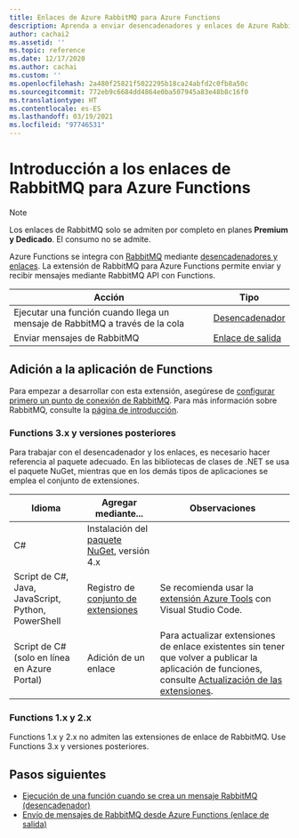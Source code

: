 ```yaml
---
title: Enlaces de Azure RabbitMQ para Azure Functions
description: Aprenda a enviar desencadenadores y enlaces de Azure RabbitMQ en Azure Functions.
author: cachai2
ms.assetid: ''
ms.topic: reference
ms.date: 12/17/2020
ms.author: cachai
ms.custom: ''
ms.openlocfilehash: 2a480f25821f5022295b18ca24abfd2c0fb8a50c
ms.sourcegitcommit: 772eb9c6684dd4864e0ba507945a83e48b8c16f0
ms.translationtype: HT
ms.contentlocale: es-ES
ms.lasthandoff: 03/19/2021
ms.locfileid: "97746531"
---
```

# <a name="rabbitmq-bindings-for-azure-functions-overview"></a>Introducción a los enlaces de RabbitMQ para Azure Functions

> [!NOTE]
> Los enlaces de RabbitMQ solo se admiten por completo en planes **Premium y Dedicado**. El consumo no se admite.

Azure Functions se integra con [RabbitMQ](https://www.rabbitmq.com/) mediante [desencadenadores y enlaces](./functions-triggers-bindings.md). La extensión de RabbitMQ para Azure Functions permite enviar y recibir mensajes mediante RabbitMQ API con Functions.

| Acción | Tipo |
|---------|---------|
| Ejecutar una función cuando llega un mensaje de RabbitMQ a través de la cola | [Desencadenador](./functions-bindings-rabbitmq-trigger.md) |
| Enviar mensajes de RabbitMQ |[Enlace de salida](./functions-bindings-rabbitmq-output.md) |

## <a name="add-to-your-functions-app"></a>Adición a la aplicación de Functions

Para empezar a desarrollar con esta extensión, asegúrese de [configurar primero un punto de conexión de RabbitMQ](https://github.com/Azure/azure-functions-rabbitmq-extension/wiki/Setting-up-a-RabbitMQ-Endpoint). Para más información sobre RabbitMQ, consulte la [página de introducción](https://www.rabbitmq.com/getstarted.html).

### <a name="functions-3x-and-higher"></a>Functions 3.x y versiones posteriores

Para trabajar con el desencadenador y los enlaces, es necesario hacer referencia al paquete adecuado. En las bibliotecas de clases de .NET se usa el paquete NuGet, mientras que en los demás tipos de aplicaciones se emplea el conjunto de extensiones.

| Idioma                                        | Agregar mediante...                                   | Observaciones
|-------------------------------------------------|---------------------------------------------|-------------|
| C#                                              | Instalación del [paquete NuGet], versión 4.x | |
| Script de C#, Java, JavaScript, Python, PowerShell | Registro de [conjunto de extensiones]          | Se recomienda usar la [extensión Azure Tools] con Visual Studio Code. |
| Script de C# (solo en línea en Azure Portal)         | Adición de un enlace                            | Para actualizar extensiones de enlace existentes sin tener que volver a publicar la aplicación de funciones, consulte [Actualización de las extensiones]. |

[Paquete NuGet]: https://www.nuget.org/packages/Microsoft.Azure.WebJobs.Extensions.RabbitMQ
[core tools]: ./functions-run-local.md
[conjunto de extensiones]: ./functions-bindings-register.md#extension-bundles
[Actualización de las extensiones]: ./functions-bindings-register.md
[Extensión Azure Tools]: https://marketplace.visualstudio.com/items?itemName=ms-vscode.vscode-node-azure-pack

### <a name="functions-1x-and-2x"></a>Functions 1.x y 2.x

Functions 1.x y 2.x no admiten las extensiones de enlace de RabbitMQ. Use Functions 3.x y versiones posteriores.

## <a name="next-steps"></a>Pasos siguientes

- [Ejecución de una función cuando se crea un mensaje RabbitMQ (desencadenador)](./functions-bindings-rabbitmq-trigger.md)
- [Envío de mensajes de RabbitMQ desde Azure Functions (enlace de salida)](./functions-bindings-rabbitmq-output.md)